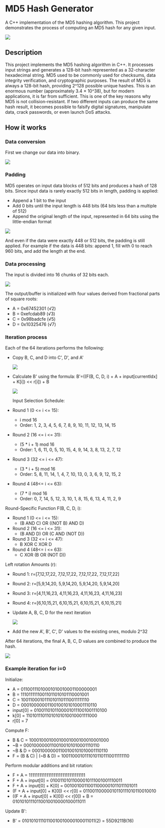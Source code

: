 # MD5 Hash Generator

A C++ implementation of the MD5 hashing algorithm. This project demonstrates the process of computing an MD5 hash for any given input.

<img src="https://github.com/Marti-code/md5/blob/master/static/1.png"/>

## Description

This project implements the MD5 hashing algorithm in C++. It processes input strings and generates a 128-bit hash represented as a 32-character hexadecimal string. MD5 used to be commonly used for checksums, data integrity verification, and cryptographic purposes.
The result of MD5 is always a 128-bit hash, providing 2^128 possible unique hashes. This is an enormous number (approximately 3.4 × 10^38), but for modern applications, it is far from sufficient. This is one of the key reasons why MD5 is not collision-resistant. If two different inputs can produce the same hash result, it becomes possible to falsify digital signatures, manipulate data, crack passwords, or even launch DoS attacks.

## How it works

### Data conversion

First we change our data into binary.

<img src="https://github.com/Marti-code/md5/blob/master/static/0.png"/>

### Padding

MD5 operates on input data blocks of 512 bits and produces a hash of 128 bits. Since input data is rarely exactly 512 bits in length, padding is applied:

- Append a 1 bit to the input
- Add 0 bits until the input length is 448 bits (64 bits less than a multiple of 512)
- Append the original length of the input, represented in 64 bits using the little-endian format

<img src="https://github.com/Marti-code/md5/blob/master/static/2-padding.png"/>

And even if the data were exactly 448 or 512 bits, the padding is still applied. For example if the data is 448 bits: append 1, fill with 0 to reach 960 bits, and add the length at the end.

### Data processing

The input is divided into 16 chunks of 32 bits each.

<img src="https://github.com/Marti-code/md5/blob/master/static/3-input.png"/>

The output/buffer is initialized with four values derived from fractional parts of square roots:

- A = 0x67452301 (√2)
- B = 0xefcdab89 (√3)
- C = 0x98badcfe (√5)
- D = 0x10325476 (√7)

### Iteration process

Each of the 64 iterations performs the following:

- Copy B, C, and D into C', D', and A'

  <img src="https://github.com/Marti-code/md5/blob/master/static/4-rotation.png"/>

- Calculate B' using the formula: B′=((F(B, C, D, i) + A + input[currentIdx] + K[i]) << r[i]) + B

  <img src="https://github.com/Marti-code/md5/blob/master/static/5.png"/>

  Input Selection Schedule:

- Round 1 (0 <= i <= 15):
  - i mod 16
  - Order: 1, 2, 3, 4, 5, 6, 7, 8, 9, 10, 11, 12, 13, 14, 15
- Round 2 (16 <= i <= 31):
  - (5 \* i + 1) mod 16
  - Order: 1, 6, 11, 0, 5, 10, 15, 4, 9, 14, 3, 8, 13, 2, 7, 12
- Round 3 (32 <= i <= 47):
  - (3 \* i + 5) mod 16
  - Order: 5, 8, 11, 14, 1, 4, 7, 10, 13, 0, 3, 6, 9, 12, 15, 2
- Round 4 (48<= i <= 63):
  - (7 \* i) mod 16
  - Order: 0, 7, 14, 5, 12, 3, 10, 1, 8, 15, 6, 13, 4, 11, 2, 9

Round-Specific Function F(B, C, D, i):

- Round 1 (0 <= i <= 15):
  - (B AND C) OR ((NOT B) AND D)
- Round 2 (16 <= i <= 31):
  - (B AND D) OR (C AND (NOT D))
- Round 3 (32 <= i <= 47):
  - B XOR C XOR D
- Round 4 (48<= i <= 63):
  - C XOR (B OR (NOT D))

Left rotation Amounts (r):

- Round 1: r=[7,12,17,22, 7,12,17,22, 7,12,17,22, 7,12,17,22]
- Round 2: r=[5,9,14,20, 5,9,14,20, 5,9,14,20, 5,9,14,20]
- Round 3: r=[4,11,16,23, 4,11,16,23, 4,11,16,23, 4,11,16,23]
- Round 4: r=[6,10,15,21, 6,10,15,21, 6,10,15,21, 6,10,15,21]

- Update A, B, C, D for the next iteration

  <img src="https://github.com/Marti-code/md5/blob/master/static/6-buffer-update.png"/>

- Add the new A', B', C', D' values to the existing ones, modulo 2^32

After 64 iterations, the final A, B, C, D values are combined to produce the hash.

<img src="https://github.com/Marti-code/md5/blob/master/static/7-final-result.png"/>

### Example iteration for i=0

Initialize:

- A = 01100111010001010010001100000001
- B = 11101111110011011010101110001001
- C = 10011000101110101101110011111110
- D = 00010000001100100101010001110110
- input[0] = 01001101011000010111001001110100
- k[0] = 11010111011010101010010001111000
- r[0] = 7

Compute F:

- B & C = 10001000100010001000100010001000
- ~B = 00010000001100100101010001110110
- ~B & D = 00010000001100100101010001110110
- F = (B & C) | (~B & D) = 10011000101110101101110011111110

Perform modular additions and bit rotation:

- F + A = 11111111111111111111111111111111
- F + A + input[0] = 01001101011000010111001001110011
- F + A + input[0] + K[0] = 00100100110011000001011011101011
- (F + A + input[0] + K[0]) << r[0] = 01100110000010110111010110010010
- ((F + A + input[0] + K[0]) << r[0]) + B = 01010101110110010010000100011011

Update B':

- B' = 01010101110110010010000100011011(2) = 55D9211B(16)
